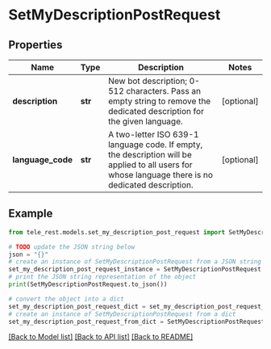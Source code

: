 # SetMyDescriptionPostRequest


## Properties

Name | Type | Description | Notes
------------ | ------------- | ------------- | -------------
**description** | **str** | New bot description; 0-512 characters. Pass an empty string to remove the dedicated description for the given language. | [optional] 
**language_code** | **str** | A two-letter ISO 639-1 language code. If empty, the description will be applied to all users for whose language there is no dedicated description. | [optional] 

## Example

```python
from tele_rest.models.set_my_description_post_request import SetMyDescriptionPostRequest

# TODO update the JSON string below
json = "{}"
# create an instance of SetMyDescriptionPostRequest from a JSON string
set_my_description_post_request_instance = SetMyDescriptionPostRequest.from_json(json)
# print the JSON string representation of the object
print(SetMyDescriptionPostRequest.to_json())

# convert the object into a dict
set_my_description_post_request_dict = set_my_description_post_request_instance.to_dict()
# create an instance of SetMyDescriptionPostRequest from a dict
set_my_description_post_request_from_dict = SetMyDescriptionPostRequest.from_dict(set_my_description_post_request_dict)
```
[[Back to Model list]](../README.md#documentation-for-models) [[Back to API list]](../README.md#documentation-for-api-endpoints) [[Back to README]](../README.md)


